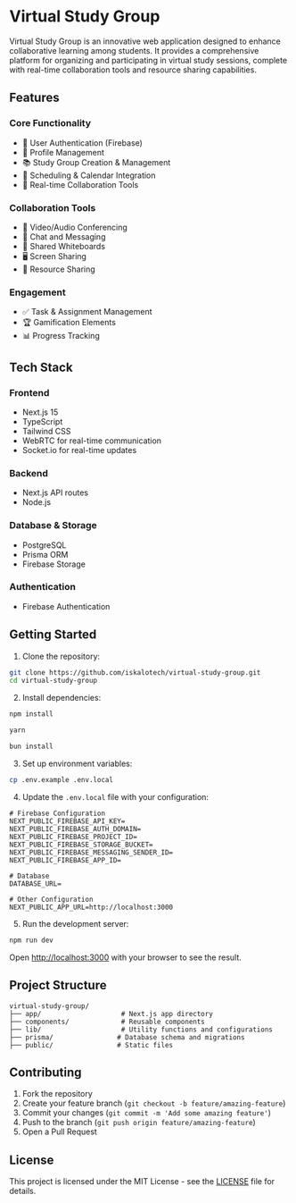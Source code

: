 # Virtual Study Group

Virtual Study Group is an innovative web application designed to enhance collaborative learning among students. It provides a comprehensive platform for organizing and participating in virtual study sessions, complete with real-time collaboration tools and resource sharing capabilities.

## Features

### Core Functionality

- 👤 User Authentication (Firebase)
- 👥 Profile Management
- 📚 Study Group Creation & Management
- 📅 Scheduling & Calendar Integration
- 💬 Real-time Collaboration Tools

### Collaboration Tools

- 🎥 Video/Audio Conferencing
- 💭 Chat and Messaging
- 📝 Shared Whiteboards
- 🖥️ Screen Sharing
- 📁 Resource Sharing

### Engagement

- ✅ Task & Assignment Management
- 🏆 Gamification Elements
- 📊 Progress Tracking

## Tech Stack

### Frontend

- Next.js 15
- TypeScript
- Tailwind CSS
- WebRTC for real-time communication
- Socket.io for real-time updates

### Backend

- Next.js API routes
- Node.js

### Database & Storage

- PostgreSQL
- Prisma ORM
- Firebase Storage

### Authentication

- Firebase Authentication

## Getting Started

1. Clone the repository:

```bash
git clone https://github.com/iskalotech/virtual-study-group.git
cd virtual-study-group
```

2. Install dependencies:

```bash
npm install
```

```bash
yarn
```

```bash
bun install
```

3. Set up environment variables:

```bash
cp .env.example .env.local
```

4. Update the `.env.local` file with your configuration:

```env
# Firebase Configuration
NEXT_PUBLIC_FIREBASE_API_KEY=
NEXT_PUBLIC_FIREBASE_AUTH_DOMAIN=
NEXT_PUBLIC_FIREBASE_PROJECT_ID=
NEXT_PUBLIC_FIREBASE_STORAGE_BUCKET=
NEXT_PUBLIC_FIREBASE_MESSAGING_SENDER_ID=
NEXT_PUBLIC_FIREBASE_APP_ID=

# Database
DATABASE_URL=

# Other Configuration
NEXT_PUBLIC_APP_URL=http://localhost:3000
```

5. Run the development server:

```bash
npm run dev
```

Open [http://localhost:3000](http://localhost:3000) with your browser to see the result.

## Project Structure

```
virtual-study-group/
├── app/                    # Next.js app directory
├── components/             # Reusable components
├── lib/                    # Utility functions and configurations
├── prisma/                # Database schema and migrations
├── public/                # Static files
```

## Contributing

1. Fork the repository
2. Create your feature branch (`git checkout -b feature/amazing-feature`)
3. Commit your changes (`git commit -m 'Add some amazing feature'`)
4. Push to the branch (`git push origin feature/amazing-feature`)
5. Open a Pull Request

## License

This project is licensed under the MIT License - see the [LICENSE](LICENSE) file for details.
